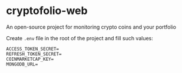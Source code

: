 # cryptofolio-web

An open-source project for monitoring crypto coins and your portfolio

Create `.env` file in the root of the project and fill such values:

```
ACCESS_TOKEN_SECRET=
REFRESH_TOKEN_SECRET=
COINMARKETCAP_KEY=
MONGODB_URL=
```
